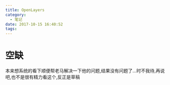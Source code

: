 ```yaml
---
title: OpenLayers
category:
  - 笔记
date: 2017-10-15 16:40:52
tags:
---
```

# 空缺

本来想系统的看下顺便帮老马解决一下他的问题,结果没有问题了...时不我待,再说吧,也不是很有精力看这个,反正是草稿